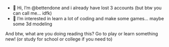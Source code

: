 - 👋 Hi, I’m @bettendone and i already have lost 3 accounts  (but btw you can call me... idfk)
- 👀 I’m interested in learn a lot of coding and make some games... maybe some 3d modeling

And btw, what are you doing reading this? Go to play or learn something new! (or study for school or college if you need to)

<!---
bettendanet/bettendanet is a ✨ special ✨ repository because its `README.md` (this file) appears on your GitHub profile.
You can click the Preview link to take a look at your changes.
--->
